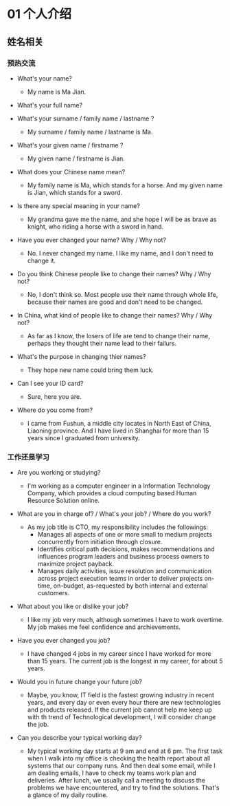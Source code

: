 # 01 个人介绍

## 姓名相关

### 预热交流

* What's your name?
  - My name is Ma Jian.
* What's your full name?

* What's your surname / family name / lastname ?
  - My surname / family name / lastname is Ma.
* What's your given name / firstname ?
  - My given name / firstname is Jian.

* What does your Chinese name mean?
  - My family name is Ma, which stands for a horse. And my given name is Jian, which stands for a sword.
* Is there any special meaning in your name?
  - My grandma gave me the name, and she hope I will be as brave as knight, who riding a horse with a sword in hand.
* Have you ever changed your name? Why / Why not?
  - No. I never changed my name. I like my name, and I don't need to change it.

* Do you think Chinese people like to change their names? Why / Why not?
  - No, I don't think so. Most people use their name through whole life, because their names are good and don't need to be changed.
* In China, what kind of people like to change their names? Why / Why not?
  - As far as I know, the losers of life are tend to change their name, perhaps they thought their name lead to their failurs.
* What's the purpose in changing thier names?
  - They hope new name could bring them luck.

* Can I see your ID card?
  - Sure, here you are.

* Where do you come from?
    - I came from Fushun, a middle city locates in North East of China, Liaoning province. And I have lived in Shanghai for more than 15 years since I graduated from university.

### 工作还是学习

* Are you working or studying? 
    - I'm working as a computer engineer in a Information Technology Company, which provides a cloud computing based Human Resource Solution online. 

* What are you in charge of? / What's your job? / Where do you work?
    - As my job title is CTO, my responsibility includes the followings: 
        - Manages all aspects of one or more small to medium projects concurrently from initiation through closure.
        - Identifies critical path decisions, makes recommendations and influences program leaders and business process owners to maximize project payback.
        - Manages daily activities, issue resolution and communication across project execution teams in order to deliver projects on-time, on-budget, as-requested by both internal and external customers.

* What about you like or dislike your job?
    - I like my job very much, although sometimes I have to work overtime. My job makes me feel confidence and archievements.

* Have you ever changed you job?
    - I have changed 4 jobs in my career since I have worked for more than 15 years. The current job is the longest in my career, for about 5 years.

* Would you in future change your future job?
    - Maybe, you know, IT field is the fastest growing industry in recent years, and every day or even every hour there are new technologies and products released. If the current job cannot help me keep up with th trend of Technological development, I will consider change the job.

* Can you describe your typical working day?
    - My typical working day starts at 9 am and end at 6 pm. The first task when I walk into  my office is checking the health report about all systems that our company runs. And then deal some email, while I am dealing emails, I have to check my teams work plan and deliveries. After lunch, we usually call a meeting to discuss the problems we have encountered, and try to find the solutions. That's a glance of my daily routine. 

